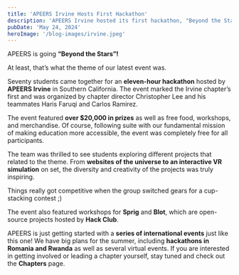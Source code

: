 ```yaml
---
title: 'APEERS Irvine Hosts First Hackathon'
description: 'APEERS Irvine hosted its first hackathon, "Beyond the Stars," with over $20,000 in prizes and free food, workshops, and merchandise.'
pubDate: 'May 24, 2024'
heroImage: '/blog-images/irvine.jpeg'
---
```


APEERS is going **“Beyond the Stars”!**

At least, that’s what the theme of our latest event was.

Seventy students came together for an **eleven-hour hackathon** hosted by **APEERS Irvine** in Southern California. The event marked the Irvine chapter’s first and was organized by chapter director Christopher Lee and his teammates Haris Faruqi and Carlos Ramirez.

The event featured **over $20,000 in prizes** as well as free food, workshops, and merchandise. Of course, following suite with our fundamental mission of making education more accessible, the event was completely free for all participants.

The team was thrilled to see students exploring different projects that related to the theme. From **websites of the universe to an interactive VR simulation** on set, the diversity and creativity of the projects was truly inspiring.

Things really got competitive when the group switched gears for a cup-stacking contest ;)

The event also featured workshops for **Sprig** and **Blot**, which are open-source projects hosted by **Hack Club**.

APEERS is just getting started with a **series of international events** just like this one! We have big plans for the summer, including **hackathons in Romania and Rwanda** as well as several virtual events. If you are interested in getting involved or leading a chapter yourself, stay tuned and check out the **Chapters** page.
